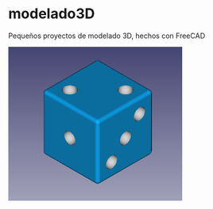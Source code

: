 # modelado3D
Pequeños proyectos de modelado 3D, hechos con FreeCAD

<img src = "fotos/000_dado.PNG" width="350">
